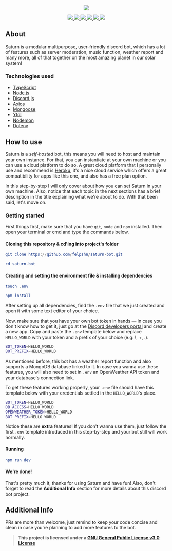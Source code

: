 <p align="center">
    <a href="https://github.com/felpshn/saturn-bot">
       <img src="https://github.com/felpshn/saturn-bot/blob/master/.github/project-banner.png">
    </a>
</p>

<p align="center">
    <a href="https://github.com/felpshn/saturn-bot/releases">
        <img src="https://img.shields.io/badge/version-2.x-lightgrey">
    </a>
    <a href="https://www.typescriptlang.org/">
        <img src="https://img.shields.io/badge/built%20with-TypeScript-blue">
    </a>
    <a href="https://nodejs.org/en/">
        <img src="https://img.shields.io/badge/built%20with-Node.js-brightgreen">
    </a>
    <a href="https://github.com/discordjs/discord.js/">
        <img src="https://img.shields.io/badge/built%20with-Discord.js-9cf">
    </a>
    <a href="https://github.com/felpshn/saturn-bot/blob/master/LICENSE">
        <img src="https://img.shields.io/badge/license-GPL--3.0-orange">
    </a>
    <a href="https://makeapullrequest.com/">
        <img src="https://img.shields.io/badge/PRs-welcome-blueviolet">
    </a>
</p>

## About

Saturn is a modular multipurpose, user-friendly discord bot, which has a lot of features such as server moderation, music function, weather report and many more, all of that together on the most amazing planet in our solar system!

### Technologies used
- [TypeScript](https://www.typescriptlang.org/)
- [Node.js](https://nodejs.org/en/)
- [Discord.js](https://github.com/discordjs/discord.js)
- [Axios](https://github.com/axios/axios)
- [Mongoose](https://github.com/Automattic/mongoose)
- [Ytdl](https://github.com/fent/node-ytdl-core)
- [Nodemon](https://github.com/remy/nodemon)
- [Dotenv](https://github.com/motdotla/dotenv)

## How to use

Saturn is a *self-hosted* bot, this means you will need to host and maintain your own instance. For that, you can instantiate at your own machine or you can use a cloud platform to do so. A great cloud platform that I personally use and recommend is [Heroku](https://www.heroku.com/), it's a nice cloud service which offers a great compatibility for apps like this one, and also has a free plan option.

In this step-by-step I will only cover about how you can set Saturn in your own machine. Also, notice that each topic in the next sections has a brief description in the title explaining what we're about to do. With that been said, let's move on.

### Getting started

First things first, make sure that you have `git`, `node` and `npm` installed. Then open your terminal or cmd and type the commands below.

#### Cloning this repository & cd'ing into project's folder

```elm
git clone https://github.com/felpshn/saturn-bot.git

cd saturn-bot
```

#### Creating and setting the environment file & installing dependencies

```elm
touch .env

npm install
```

After setting up all dependencies, find the `.env` file that we just created and open it with some text editor of your choice.

Now, make sure that you have your own bot token in hands — in case you don't know how to get it, just go at the [Discord developers portal](https://discord.com/developers/) and create a new app. Copy and paste the `.env` template below and replace `HELLO_WORLD` with your token and a prefix of your choice (e.g: !, +, .).

```bash
BOT_TOKEN=HELLO_WORLD
BOT_PREFIX=HELLO_WORLD
```

As mentioned before, this bot has a weather report function and also supports a MongoDB database linked to it. In case you wanna use these features, you will also need to set in `.env` an OpenWeather API token and your database's connection link.

To get these features working properly, your `.env` file should have this template below with your credentials settled in the `HELLO_WORLD`'s place.

```bash
BOT_TOKEN=HELLO_WORLD
DB_ACCESS=HELLO_WORLD
OPENWEATHER_TOKEN=HELLO_WORLD
BOT_PREFIX=HELLO_WORLD
```

Notice these are **extra** features! If you don't wanna use them, just follow the first `.env` template introduced in this step-by-step and your bot still will work normally.

#### Running
```elm
npm run dev
```

#### We're done!

That's pretty much it, thanks for using Saturn and have fun! Also, don't forget to read the **Additional Info** section for more details about this discord bot project.

## Additional Info

PRs are more than welcome, just remind to keep your code concise and clean in case you're planning to add more features to the bot.

> **This project is licensed under a [GNU General Public License v3.0 License](https://github.com/felpshn/saturn-bot/blob/master/LICENSE)**